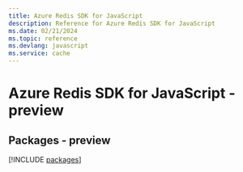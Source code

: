 ```yaml
---
title: Azure Redis SDK for JavaScript
description: Reference for Azure Redis SDK for JavaScript
ms.date: 02/21/2024
ms.topic: reference
ms.devlang: javascript
ms.service: cache
---
```

# Azure Redis SDK for JavaScript - preview
## Packages - preview
[!INCLUDE [packages](redis-index.md)]